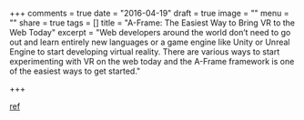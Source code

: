 +++
comments = true
date = "2016-04-19"
draft = true
image = ""
menu = ""
share = true
tags = []
title = "A-Frame: The Easiest Way to Bring VR to the Web Today"
excerpt = "Web developers around the world don’t need to go out and learn entirely new languages or a game engine like Unity or Unreal Engine to start developing virtual reality. There are various ways to start experimenting with VR on the web today and the A-Frame framework is one of the easiest ways to get started."

+++

[ref](http://www.sitepoint.com/a-frame-the-easiest-way-to-bring-vr-to-the-web-today/)